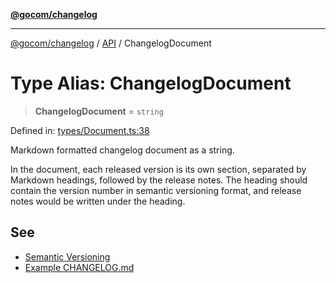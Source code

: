 [**@gocom/changelog**](../README.md)

***

[@gocom/changelog](../README.md) / [API](../Public/API.md) / ChangelogDocument

# Type Alias: ChangelogDocument

> **ChangelogDocument** = `string`

Defined in: [types/Document.ts:38](https://github.com/gocom/changelog/blob/e24f91cb230cdc8fe362bb59b7308549663a8b77/src/types/Document.ts#L38)

Markdown formatted changelog document as a string.

In the document, each released version is its own section, separated by Markdown headings, followed by the release
notes. The heading should contain the version number in semantic versioning format, and release notes would be
written under the heading.

## See

 - [Semantic Versioning](https://semver.org/)
 - [Example CHANGELOG.md](https://github.com/gocom/changelog/blob/main/CHANGELOG.md)
